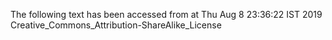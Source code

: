 The following text has been accessed from at Thu Aug 8 23:36:22 IST 2019
Creative_Commons_Attribution-ShareAlike_License

